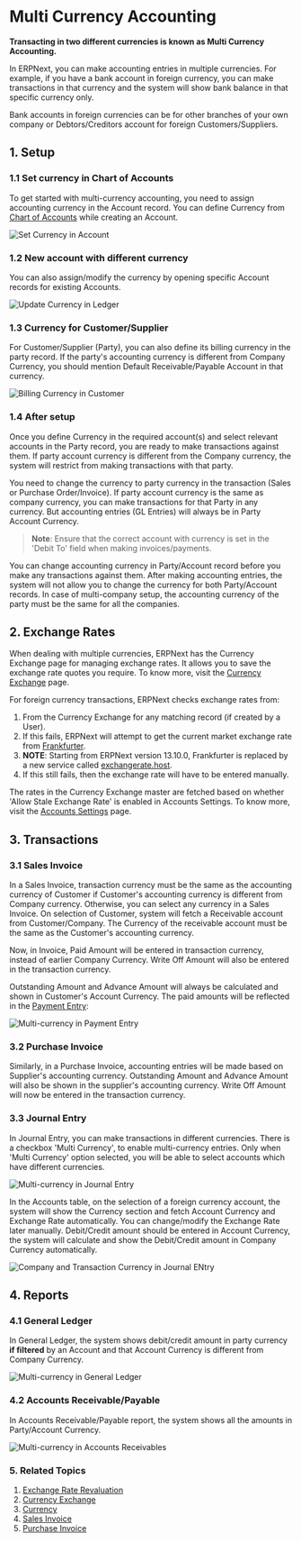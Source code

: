 
# Multi Currency Accounting



**Transacting in two different currencies is known as Multi Currency Accounting.**


In ERPNext, you can make accounting entries in multiple currencies. For example, if you have a bank account in foreign currency, you can make transactions in that currency and the system will show bank balance in that specific currency only.


Bank accounts in foreign currencies can be for other branches of your own company or Debtors/Creditors account for foreign Customers/Suppliers.


## 1. Setup


### 1.1 Set currency in Chart of Accounts


To get started with multi-currency accounting, you need to assign accounting currency in the Account record. You can define Currency from [Chart of Accounts](/docs/en/accounts/chart-of-accounts) while creating an Account.


![Set Currency in Account](/files/set-default-currency-in-ledger.png)


### 1.2 New account with different currency


You can also assign/modify the currency by opening specific Account records for existing Accounts.


![Update Currency in Ledger](/files/update-currency-in-ledger.png)


### 1.3 Currency for Customer/Supplier


For Customer/Supplier (Party), you can also define its billing currency in the party record. If the party's accounting currency is different from Company Currency, you should mention Default Receivable/Payable Account in that currency.


![Billing Currency in Customer](/files/customer-billing-currency.png)


### 1.4 After setup


Once you define Currency in the required account(s) and select relevant accounts in the Party record, you are ready to make transactions against them. If party account currency is different from the Company currency, the system will restrict from making transactions with that party.


You need to change the currency to party currency in the transaction (Sales or Purchase Order/Invoice). If party account currency is the same as company currency, you can make transactions for that Party in any currency. But accounting entries (GL Entries) will always be in Party Account Currency.



> 
> **Note**: Ensure that the correct account with currency is set in the 'Debit To' field when making invoices/payments.
> 
> 
> 


You can change accounting currency in Party/Account record before you make any transactions against them. After making accounting entries, the system will not allow you to change the currency for both Party/Account records. In case of multi-company setup, the accounting currency of the party must be the same for all the companies.


## 2. Exchange Rates


When dealing with multiple currencies, ERPNext has the Currency Exchange page for managing exchange rates. It allows you to save the exchange rate quotes you require. To know more, visit the [Currency Exchange](/docs/en/accounts/currency-exchange) page.


For foreign currency transactions, ERPNext checks exchange rates from:


1. From the Currency Exchange for any matching record (if created by a User).
2. If this fails, ERPNext will attempt to get the current market exchange rate from [Frankfurter](https://www.frankfurter.app).
3. **NOTE**: Starting from ERPNext version 13.10.0, Frankfurter is replaced by a new service called [exchangerate.host](https://exchangerate.host).
4. If this still fails, then the exchange rate will have to be entered manually.


The rates in the Currency Exchange master are fetched based on whether 'Allow Stale Exchange Rate' is enabled in Accounts Settings. To know more, visit the [Accounts Settings](/docs/en/accounts/accounts-settings) page.


## 3. Transactions


### 3.1 Sales Invoice


In a Sales Invoice, transaction currency must be the same as the accounting currency of Customer if Customer's accounting currency is different from Company currency. Otherwise, you can select any currency in a Sales Invoice. On selection of Customer, system will fetch a Receivable account from Customer/Company. The Currency of the receivable account must be the same as the Customer's accounting currency.


Now, in Invoice, Paid Amount will be entered in transaction currency, instead of earlier Company Currency. Write Off Amount will also be entered in the transaction currency.


Outstanding Amount and Advance Amount will always be calculated and shown in Customer's Account Currency. The paid amounts will be reflected in the [Payment Entry](/docs/en/accounts/payment-entry):


![Multi-currency in Payment Entry](/files/multi-currency-in-payment-entry.png)


### 3.2 Purchase Invoice


Similarly, in a Purchase Invoice, accounting entries will be made based on Supplier's accounting currency. Outstanding Amount and Advance Amount will also be shown in the supplier's accounting currency. Write Off Amount will now be entered in the transaction currency.


### 3.3 Journal Entry


In Journal Entry, you can make transactions in different currencies. There is a checkbox 'Multi Currency', to enable multi-currency entries. Only when 'Multi Currency' option selected, you will be able to select accounts which have different currencies.


![Multi-currency in Journal Entry](/files/multi-currency-journal-entry.png)


In the Accounts table, on the selection of a foreign currency account, the system will show the Currency section and fetch Account Currency and Exchange Rate automatically. You can change/modify the Exchange Rate later manually. Debit/Credit amount should be entered in Account Currency, the system will calculate and show the Debit/Credit amount in Company Currency automatically.


![Company and Transaction Currency in Journal ENtry](/files/company-and-transaction-currency-in-journal-entry.png)


## 4. Reports


### 4.1 General Ledger


In General Ledger, the system shows debit/credit amount in party currency **if filtered** by an Account and that Account Currency is different from Company Currency.


![Multi-currency in General Ledger](/files/multi-currency-in-general-ledger.png)


### 4.2 Accounts Receivable/Payable


In Accounts Receivable/Payable report, the system shows all the amounts in Party/Account Currency.


![Multi-currency in Accounts Receivables](/files/multi-currency-in-accounts-receivable.png)


### 5. Related Topics


1. [Exchange Rate Revaluation](/docs/en/accounts/exchange-rate-revaluation)
2. [Currency Exchange](/docs/en/accounts/currency-exchange)
3. [Currency](/docs/en/accounts/currency)
4. [Sales Invoice](/docs/en/accounts/sales-invoice)
5. [Purchase Invoice](/docs/en/accounts/purchase-invoice)





